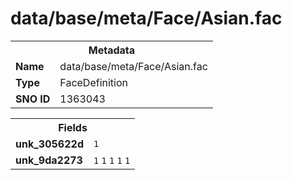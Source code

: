 <h1>data/base/meta/Face/Asian.fac</h1><table><tr><th colspan="100%">Metadata</th></tr><tr><td><b>Name</b></td><td>data/base/meta/Face/Asian.fac</td></tr><tr><td><b>Type</b></td><td>FaceDefinition</td></tr><tr><td><b>SNO ID</b></td><td>1363043</td></tr></table>

<table><tr><th colspan="100%">Fields</th></tr><tr><td><b>unk_305622d</b></td><td><code>1</code></td></tr><tr><td><b>unk_9da2273</b></td><td><code>1</code>
<code>1</code>
<code>1</code>
<code>1</code>
<code>1</code>
</td></tr></table>

